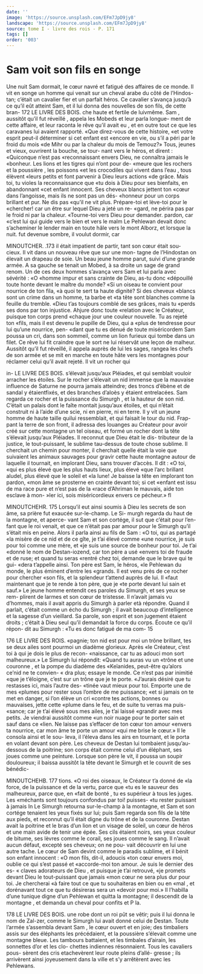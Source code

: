 ```yaml
---
date: ''
image: 'https://source.unsplash.com/EFm7JpD9jy8'
landscape: 'https://source.unsplash.com/EFm7JpD9jy8'
source: tome I - livre des rois - P. 171
tags: []
order: '003'
---
```


# Sam voit son fils en songe

Une nuit Sam dormait, le cœur navré et fatigué
des affaires de ce monde. Il vit en songe un homme qui venait sur un cheval arabe du côté de l’Hindos-
tan; c’était un cavalier fier et un parfait héros. Ce
cavalier s’avança jusqu’à ce qu’il eût atteint Sam, et
il lui donna des nouvelles de son fils, de cette bran-
172 LE LIVRE DES BOIS.
che haute et fertile de luivmême. Sam , aussitôt qu’il
fut réveillé , appela les Mobeds et leur parla longue-
ment de cette affaire, et leur raconta le rêve qu’il
avait eu , et en outre tout ce que les caravanes lui avaient rapporté. «Que direz-vous de cette histoire,
«et votre esprit peut-il déterminer si cet enfant est «encore en vie, ou s’il a péri par le froid du mois
«de Mihr ou par la chaleur du mois de Temouz?» Tous, jeunes et vieux, ouvrirent la bouche, se tour- nant vers le héros, et dirent : «Quiconque n’est pas «reconnaissant envers Dieu, ne connaîtra jamais le «bonheur. Les lions et les tigres qui n’ont pour de- «meure que les rochers et la poussière , les poissons
«et les crocodiles qui vivent dans l’eau , tous élèvent
«leurs petits et font parvenir à Dieu leurs actions «de grâce. Mais toi, tu violes la reconnaissance que «tu dois à Dieu pour ses bienfaits, en abandonnant «cet enfant innocent. Ses cheveux blancs jettent ton «cœur dans l’angoisse, mais ils ne sont pas un dés- «honneur pour un corps brillant et pur. Ne dis pas «qu’il ne vit plus. Prépare-toi et lève-toi pour le «chercher! car un être sur lequel Dieu a jeté un re- «gard, ne périra pas par le froid ni par la chaleur. «Tourne-toi vers Dieu pour demander. pardon, car «c’est lui qui guide vers le bien et vers le malm
Le Pehlewan devait donc s’acheminer le lender main en toute hâle vers le mont Alborz, et lorsque la nuit. fut devenue sombre, il voulut dormir, car

MINOUTCHER. .173 il était impatient de partir, tant son cœur était sou-
cieux. Il vit dans un nouveau rêve que sur une mon-
tagne de l’Hindostan on élevait un drapeau de soie.
Un beau jeune homme parut, suivi d’une grande
armée. A sa gauche se tenait un Mobed, à sa droite
un sage de grand renom. Un de ces deux hommes s’avança vers Sam et lui parla avec sévérité : «O
«homme impur et sans crainte de Dieu, as-tu donc «dépouillé toute honte devant le maître du monde?
«Si un oiseau te convient pour nourrice de ton fila, «à quoi te sert ta haute dignité? Si des cheveux «blancs sont un crime dans un homme, ta barbe et «ta tête sont blanches comme la feuille du tremble. «Dieu t’as toujours comblé de ses grâces, mais tu
«perds ses dons par ton injustice. Ahjure donc toute «relation avec le Créateur, puisque ton corps prend «chaque jour une couleur nouvelle. Tu as rejeté ton «fils, mais il est devenu le pupille de Dieu, qui a «plus de tendresse pour lui qu’une nourrice, pen-
«dant que tu es dénué de toute miséricordem Sam
poussa un cri, dans son sommeil, comme un lion furieux qui tombe dans un filet. Ce rêve lui fit
craindre que le sort ne lui réservât une leçon de malheur.
Aussitôt qu’il fut réveillé, il appela auprès de lui
les sages, rangea les chefs de son armée et se mit en marche en toute hâte vers les montagnes pour réclamer celui qu’il avait rejeté. Il vit un rocher qui

in- LE LIVRE DES BOIS.
s’élevait jusqu’aux Pléiades, et qui semblait vouloir
arracher les étoiles. Sur le rocher s’élevait un nid immense que la mauvaise influence de Saturne ne pourra jamais atteindre; des troncs d’ébène et de
sandal y étaientfixés, et des branches d’aloès y étaient entrelacées. Sam regarda ce rocher et la puissance du Simurgh , et la hauteur de son nid. C’était un
palais dont le faîte montait jusqu’aux étoiles, et qui n’était construit ni à l’aide d’une scie, ni en pierre,
ni en terre. Il y vit un jeune homme de haute taille quilui ressemblait, et qui faisait le tour du nid. Frap- pant la terre de son front, il adressa des louanges au Créateur pour avoir créé sur cette montagne un
tel oiseau, et formé un rocher dont la tête s’élevait
jusqu’aux Pléiades. Il reconnut que Dieu était le dis- tributeur de la justice, le tout-puissant, le sublime
tau-dessus de toute chose sublime. Il cherchait un chemin pour monter, il cherchait quelle était la voie que suivaient les animaux sauvages pour gravir cette
haute montagne autour de laquelle il tournait, en implorant Dieu, sans trouver d’accès. Il dit : «O toi,
«qui es plus élevé que les plus hauts lieux, plus élevé
«que l’arc brillant aludel, plus élevé que le soleil et
«la lune! Je baisse la tête en implorant ton pardon, «mon âme se prosterne en crainte devant toi; si cet «enfant est issu de ma race pure et n’est pas de la «race d’Ahriman le mauvais, aide ton esclave à mon- »Ier ici, sois miséricordieux envers ce pécheur.»
fl

MINOUTCHEHR. 175 Lorsqu’il eut ainsi soumis à Dieu les secrets de
son âme, sa prière fut exaucée sur-le-champ. Le Si-
murgh regarda du haut de la montagne, et aperce- vant Sam et son cortége, il sut que c’était pour l’en-
fant que le roi venait, et que ce n’était pas par amour
pour le Simurgh qu’il s’était mis en peine. Alors il
parla ainsi au fils de Sam : «O toi, qui as partagé «la misère de ce nid et de ce gîte, je t’ai élevé comme
«une nourrice, je suis pour toi comme une mère, et «je suis une source de bonheur pour toi. Je t’ai «donné le nom de Destan-iozend, car ton père a usé
«envers toi de fraude et de ruse; et quand tu seras «rentré chez toi, demande que le brave qui te gui- «dera t’appelle ainsi. Ton père est Sam, le héros,
«le Pehlewan du monde, le plus éminent d’entre les «grands. Il est venu près de ce rocher pour chercher «son fils, et la splendeur t’attend auprès de lui. Il
«faut maintenant que je te rende à ton père, que je
«te porte devant lui sain et sauf.» Le jeune homme entendit ces paroles du Simurgh, et ses yeux se rem- plirent de larmes et son cœur de tristesse. Il n’avait jamais vu d’hommes, mais il avait appris du Simurgh
à parler età répondre. Quand il parlait, c’était comme
un écho du Simurgh ; il avait beaucoup d’intelligence et la sagesse d’un vieillard. Sa parole, son esprit et son jugement étaient droits ; c’était à Dieu seul qu’il demandait la force du corps. Écoute ce qu’il répon-
dit au Simurgh : «Tu es donc fatigué de ma com-
15

176 LE LIVRE DES ROIS.
«pagnie; ton nid est pour moi un trône brillant, tes se deux ailes sont pourmoi un diadème glorieux. Après «le Créateur, c’est toi à qui je dois le plus de recon- «naissance, car tu as adouci mon sort malheureux.» Le Simurgh lui répondit: «Quand tu auras vu un «trône et une couronne , et la pompe du diadème des «Keïanides, peut-être qu’alors ce’nid ne te convien-
« dra plus; essaye le monde. Ce n’est pas par inimitié
«que je t’éloigne, c’est sur un trône que je te porte.
«J’aurais désiré que tu restasses ici, mais l’autre des-
«tinée vaut mieux pour toi. Emporte une de mes «plumes pour rester sous l’ombre de me puissance;
«et si jamais on te met en danger, si l’on élève un cri «contre tes actions, bonnes ou mauvaises, jette cette «plume dans le feu, et de suite tu verras ma puis- «sance; car je t’ai élevé sous mes ailes, je t’ai laissé
«grandir avec mes petits. Je viendrai aussitôt comme
«un noir nuage pour te porter sain et sauf dans ce «lien. Ne laisse pas s’effacer de ton cœur ton amour «envers ta nourrice, car mon âme te porte un amour «qui me brise le cœur.» Il le consola ainsi et le sou- leva, il l’éleva dans les airs en tournant, et le porta
en volant devant son père. Les cheveux de Destan lui tombaient jusqu’au-dessous de la poitrine; son corps était comme celui d’un éléphant, ses joues
comme une peinture. Lorsque son père le vit, il poussa un soupir douloureux; il baissa aussitôt la tête devant le Simurgh et le couvrit de ses bénédic-

MINOUTCHEHB. 177 tions. «O roi des oiseaux, le Créateur t’a donné de
«la force, de la puissance et de la vertu, parce que «tu es le sauveur des malheureux, parce que, en «fait de bonté , tu es supérieur à tous les juges. Les «méchants sont toujours confondus par toi! puisses- «tu rester puissant à jamais In Le Simurgh retourna sur-le-champ à la montagne, et Sam et son cortége tenaient les yeux fixés sur lui; puis Sam regarda son fils de la tête aux pieds, et reconnut qu’il était digne
du trône et de la couronne. Destan avait la poitrine et le bras d’un lion et un visage de soleil, un cœur
de héros et une main avide de tenir une épée. Ses
cils étaient noirs, ses yeux couleur de bitume, ses lèvres comme le corail, ses joues comme le sang. Il n’avait aucun défaut, excepté ses cheveux; on ne pou-
vait découvrir en lui une autre tache. Le cœur de Sam devint comme le paradis sublime, et il bénit son enfant innocent : «O mon fils, dit-il, adoucis «ton cœur envers moi, oublie ce qui s’est passé et «accorde-moi ton amour. Je suis le dernier des es- « claves adorateurs de Dieu , et puisque je t’ai retrouvé,
«je promets devant Dieu le tout-puissant que jamais «mon cœur ne sera plus dur pour toi. Je chercherai «à faire tout ce que tu souhaiteras en bien ou en «mal , et dorénavant tout ce que tu désireras sera un «devoir pour moi.» Il l’habilla d’une tunique digne
d’un Pehlewan et quitta la montagne; il descendit
de la montagne , et demanda un cheval pour confits et
P la.

178 LE LIVRE DES BOIS.
une robe dont un roi pût se vêtir; puis il lui donna
le nom de Zal-zer, comme le Simurgh lui avait donné celui de Destan. Toute l’armée s’assembla devant Sam ,
le cœur ouvert et en joie; des timbaliers assis sur des éléphants les précédaient, et la poussière s’élevait
comme une montagne bleue. Les tambours battaient, et les timbales d’airain, les sonnettes d’or et les clo-
chettes indiennes résonnaient. Tous les cavaliers pous- sèrent des cris etachevèrent leur route pleins d’allé-
gresse ; ils arrivèrent ainsi joyeusement dans la ville et s’y arrêtèrent avec les Pehlewans.
